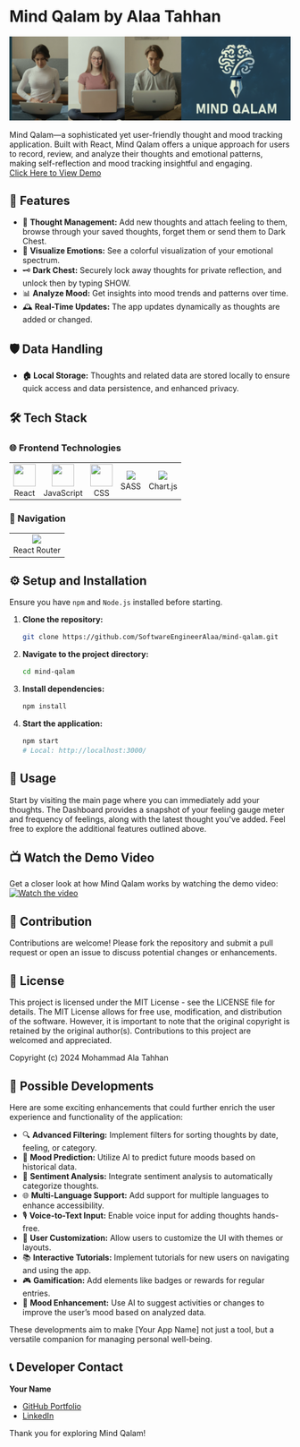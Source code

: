 <div>
    <h1>Mind Qalam by Alaa Tahhan</h1>
</div>

![Mind Qalam Banner](src/assets/MindQalam_Banner.png)

Mind Qalam—a sophisticated yet user-friendly thought and mood tracking application. Built with React, Mind Qalam offers a unique approach for users to record, review, and analyze their thoughts and emotional patterns, making self-reflection and mood tracking insightful and engaging.<br>[Click Here to View Demo](https://mindqalam.netlify.app/)

## 🌟 Features

- 💭 **Thought Management:** Add new thoughts and attach feeling to them, browse through your saved thoughts, forget them or send them to Dark Chest.
- 🎨 **Visualize Emotions:** See a colorful visualization of your emotional spectrum.
- 🗝️ **Dark Chest:** Securely lock away thoughts for private reflection, and unlock then by typing SHOW.
- 📊 **Analyze Mood:** Get insights into mood trends and patterns over time.
- 🕰️ **Real-Time Updates:** The app updates dynamically as thoughts are added or changed.

## 🛡️ Data Handling

- **🏠 Local Storage:** Thoughts and related data are stored locally to ensure quick access and data persistence, and enhanced privacy.

## 🛠️ Tech Stack

### 🌐 Frontend Technologies

<div align="left">

<table>
  <tr>
    <td align="center"><img src="https://cdn.simpleicons.org/react/61DAFB" width="40" height="40"><br>React</td>
    <td align="center"><img src="https://cdn.simpleicons.org/javascript/F7DF1E" width="40" height="40"><br>JavaScript</td>
    <td align="center"><img src="https://cdn.simpleicons.org/css3/1572B6" width="40" height="40"><br>CSS</td>
    <td align="center"><img src="https://upload.wikimedia.org/wikipedia/commons/thumb/9/96/Sass_Logo_Color.svg/2560px-Sass_Logo_Color.svg.png" width="auto" height="40"><br>SASS</td>
    <td align="center"><img src="https://asset.brandfetch.io/idFdo8ulhr/idzj34qGQm.png" width="auto" height="40"><br>Chart.js</td>
  </tr>
</table>

</div>

### 🧭 Navigation

<div align="left">

<table>
  <tr>
    <td align="center"><img src="https://static-00.iconduck.com/assets.00/react-router-icon-2048x1116-jfeevj0l.png" width="auto" height="40"><br>React Router</td>
  </tr>
</table>

</div>

## ⚙️ Setup and Installation

Ensure you have `npm` and `Node.js` installed before starting.

1. **Clone the repository:**
   ```bash
   git clone https://github.com/SoftwareEngineerAlaa/mind-qalam.git
   ```
2. **Navigate to the project directory:**
   ```bash
   cd mind-qalam
   ```
3. **Install dependencies:**

   ```bash
   npm install
   ```

4. **Start the application:**
   ```bash
   npm start
   # Local: http://localhost:3000/
   ```

## 📖 Usage

Start by visiting the main page where you can immediately add your thoughts. The Dashboard provides a snapshot of your feeling gauge meter and frequency of feelings, along with the latest thought you've added. Feel free to explore the additional features outlined above.

## 📺 Watch the Demo Video

Get a closer look at how Mind Qalam works by watching the demo video:  
[![Watch the video](https://img.youtube.com/vi/1KO137kId6U/maxresdefault.jpg)](https://www.youtube.com/watch?v=1KO137kId6U)

## 🤝 Contribution

Contributions are welcome! Please fork the repository and submit a pull request or open an issue to discuss potential changes or enhancements.

## 📜 License

This project is licensed under the MIT License - see the LICENSE file for details. The MIT License allows for free use, modification, and distribution of the software. However, it is important to note that the original copyright is retained by the original author(s). Contributions to this project are welcomed and appreciated.

Copyright (c) 2024 Mohammad Ala Tahhan

## 🚀 Possible Developments

Here are some exciting enhancements that could further enrich the user experience and functionality of the application:

- 🔍 **Advanced Filtering:** Implement filters for sorting thoughts by date, feeling, or category.
- 🔮 **Mood Prediction:** Utilize AI to predict future moods based on historical data.
- 💬 **Sentiment Analysis:** Integrate sentiment analysis to automatically categorize thoughts.
- 🌐 **Multi-Language Support:** Add support for multiple languages to enhance accessibility.
- 🎙️ **Voice-to-Text Input:** Enable voice input for adding thoughts hands-free.
- 🎨 **User Customization:** Allow users to customize the UI with themes or layouts.
- 📚 **Interactive Tutorials:** Implement tutorials for new users on navigating and using the app.
- 🎮 **Gamification:** Add elements like badges or rewards for regular entries.
- 🌟 **Mood Enhancement:** Use AI to suggest activities or changes to improve the user’s mood based on analyzed data.

These developments aim to make [Your App Name] not just a tool, but a versatile companion for managing personal well-being.

## 📞 Developer Contact

**Your Name**

- [GitHub Portfolio](https://github.com/SoftwareEngineerAlaa)
- [LinkedIn](https://www.linkedin.com/in/alaa-tahhan/)

Thank you for exploring Mind Qalam!
